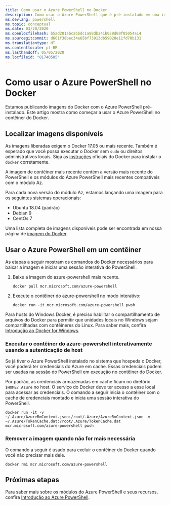 ```yaml
---
title: Como usar o Azure PowerShell no Docker
description: Como usar o Azure PowerShell que é pré-instalado em uma imagem do Docker.
ms.devlang: powershell
ms.topic: conceptual
ms.date: 03/20/2020
ms.openlocfilehash: b5ad201abcabbdc1a88db241b028d88f05054a14
ms.sourcegitcommit: d661f38bec34e65bf73913db59028e11fd78b131
ms.translationtype: HT
ms.contentlocale: pt-BR
ms.lasthandoff: 05/05/2020
ms.locfileid: "81740585"
---
```

# <a name="using-azure-powershell-in-docker"></a>Como usar o Azure PowerShell no Docker

Estamos publicando imagens do Docker com o Azure PowerShell pré-instalado. Este artigo mostra como começar a usar o Azure PowerShell no contêiner do Docker.

## <a name="finding-available-images"></a>Localizar imagens disponíveis

As imagens liberadas exigem o Docker 17.05 ou mais recente. Também é esperado que você possa executar o Docker sem `sudo` ou direitos administrativos locais. Siga as [instruções][install] oficiais do Docker para instalar o `docker` corretamente.

A imagem de contêiner mais recente contém a versão mais recente do PowerShell e os módulos do Azure PowerShell mais recentes compatíveis com o módulo Az.

Para cada nova versão do módulo Az, estamos lançando uma imagem para os seguintes sistemas operacionais:

- Ubuntu 18.04 (padrão)
- Debian 9
- CentOs 7

Uma lista completa de imagens disponíveis pode ser encontrada em nossa página de [imagem do Docker][az image].

## <a name="using-azure-powershell-in-a-container"></a>Usar o Azure PowerShell em um contêiner

As etapas a seguir mostram os comandos do Docker necessários para baixar a imagem e iniciar uma sessão interativa do PowerShell.

1. Baixe a imagem do azure-powershell mais recente.

   ```console
   docker pull mcr.microsoft.com/azure-powershell
   ```

1. Execute o contêiner do azure-powershell no modo interativo:

   ```console
   docker run -it mcr.microsoft.com/azure-powershell pwsh
   ```

Para hosts do Windows Docker, é preciso habilitar o compartilhamento de arquivos do Docker para permitir que unidades locais no Windows sejam compartilhadas com contêineres do Linux. Para saber mais, confira [Introdução ao Docker for Windows][file-sharing].

### <a name="run-the-azure-powershell-container-interactively-using-host-authentication"></a>Executar o contêiner do azure-powershell interativamente usando a autenticação de host

Se já tiver o Azure PowerShell instalado no sistema que hospeda o Docker, você poderá ter credenciais do Azure em cache. Essas credenciais podem ser usadas na sessão do PowerShell em execução no contêiner do Docker.

Por padrão, as credenciais armazenadas em cache ficam no diretório `$HOME/.Azure` no host. O serviço do Docker deve ter acesso a esse local para acessar as credenciais. O comando a seguir inicia o contêiner com o cache de credenciais montado e inicia uma sessão interativa do PowerShell.

```console
docker run -it -v ~/.Azure/AzureRmContext.json:/root/.Azure/AzureRmContext.json -v ~/.Azure/TokenCache.dat:/root/.Azure/TokenCache.dat mcr.microsoft.com/azure-powershell pwsh
```

### <a name="remove-the-image-when-no-longer-needed"></a>Remover a imagem quando não for mais necessária

O comando a seguir é usado para excluir o contêiner do Docker quando você não precisar mais dele.

```console
docker rmi mcr.microsoft.com/azure-powershell
```

## <a name="next-steps"></a>Próximas etapas

Para saber mais sobre os módulos do Azure PowerShell e seus recursos, confira [Introdução ao Azure PowerShell](get-started-azureps.md).

<!-- link references -->
[install]: https://docs.docker.com/engine/installation/
[powershell image]: https://hub.docker.com/_/microsoft-powershell
[az image]: https://hub.docker.com/_/microsoft-azure-powershell
[file-sharing]: https://docs.docker.com/docker-for-windows/#file-sharing
